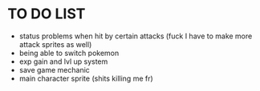 # TO DO LIST

* status problems when hit by certain attacks (fuck I have to make more attack sprites as well)
* being able to switch pokemon
* exp gain and lvl up system
* save game mechanic
* main character sprite (shits killing me fr)
